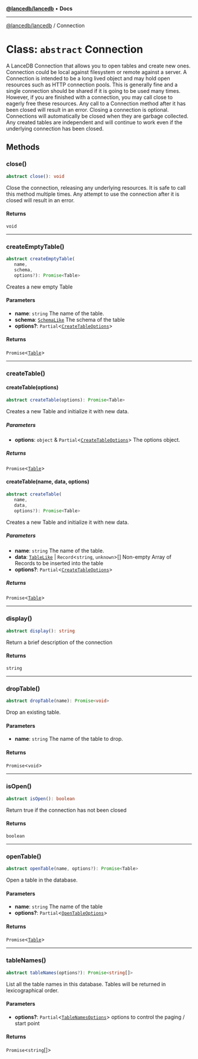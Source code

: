 [**@lancedb/lancedb**](../README.md) • **Docs**
***
[@lancedb/lancedb](../globals.md) / Connection
# Class: `abstract` Connection
A LanceDB Connection that allows you to open tables and create new ones.
Connection could be local against filesystem or remote against a server.
A Connection is intended to be a long lived object and may hold open
resources such as HTTP connection pools.  This is generally fine and
a single connection should be shared if it is going to be used many
times. However, if you are finished with a connection, you may call
close to eagerly free these resources.  Any call to a Connection
method after it has been closed will result in an error.
Closing a connection is optional.  Connections will automatically
be closed when they are garbage collected.
Any created tables are independent and will continue to work even if
the underlying connection has been closed.
## Methods
### close()
```ts
abstract close(): void
```
Close the connection, releasing any underlying resources.
It is safe to call this method multiple times.
Any attempt to use the connection after it is closed will result in an error.
#### Returns
`void`
***
### createEmptyTable()
```ts
abstract createEmptyTable(
   name,
   schema,
   options?): Promise<Table>
```
Creates a new empty Table
#### Parameters
* **name**: `string`
    The name of the table.
* **schema**: [`SchemaLike`](../type-aliases/SchemaLike.md)
    The schema of the table
* **options?**: `Partial`&lt;[`CreateTableOptions`](../interfaces/CreateTableOptions.md)&gt;
#### Returns
`Promise`&lt;[`Table`](Table.md)&gt;
***
### createTable()
#### createTable(options)
```ts
abstract createTable(options): Promise<Table>
```
Creates a new Table and initialize it with new data.
##### Parameters
* **options**: `object` & `Partial`&lt;[`CreateTableOptions`](../interfaces/CreateTableOptions.md)&gt;
    The options object.
##### Returns
`Promise`&lt;[`Table`](Table.md)&gt;
#### createTable(name, data, options)
```ts
abstract createTable(
   name,
   data,
   options?): Promise<Table>
```
Creates a new Table and initialize it with new data.
##### Parameters
* **name**: `string`
    The name of the table.
* **data**: [`TableLike`](../type-aliases/TableLike.md) \| `Record`&lt;`string`, `unknown`&gt;[]
    Non-empty Array of Records
    to be inserted into the table
* **options?**: `Partial`&lt;[`CreateTableOptions`](../interfaces/CreateTableOptions.md)&gt;
##### Returns
`Promise`&lt;[`Table`](Table.md)&gt;
***
### display()
```ts
abstract display(): string
```
Return a brief description of the connection
#### Returns
`string`
***
### dropTable()
```ts
abstract dropTable(name): Promise<void>
```
Drop an existing table.
#### Parameters
* **name**: `string`
    The name of the table to drop.
#### Returns
`Promise`&lt;`void`&gt;
***
### isOpen()
```ts
abstract isOpen(): boolean
```
Return true if the connection has not been closed
#### Returns
`boolean`
***
### openTable()
```ts
abstract openTable(name, options?): Promise<Table>
```
Open a table in the database.
#### Parameters
* **name**: `string`
    The name of the table
* **options?**: `Partial`&lt;[`OpenTableOptions`](../interfaces/OpenTableOptions.md)&gt;
#### Returns
`Promise`&lt;[`Table`](Table.md)&gt;
***
### tableNames()
```ts
abstract tableNames(options?): Promise<string[]>
```
List all the table names in this database.
Tables will be returned in lexicographical order.
#### Parameters
* **options?**: `Partial`&lt;[`TableNamesOptions`](../interfaces/TableNamesOptions.md)&gt;
    options to control the
    paging / start point
#### Returns
`Promise`&lt;`string`[]&gt;
